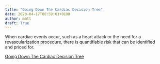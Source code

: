 ```yaml
---
title: "Going Down The Cardiac Decision Tree"
date: 2020-04-17T00:59:01+0100
author: matt
draft: True
---
```

When cardiac events occur, such as a heart attack or the need for a revascularization procedure, there is quantifiable risk that can be identified and priced for.
 

[ Going Down The Cardiac Decision Tree ]( https://brokerworldmag.com/going-down-the-cardiac-decision-tree/ )
